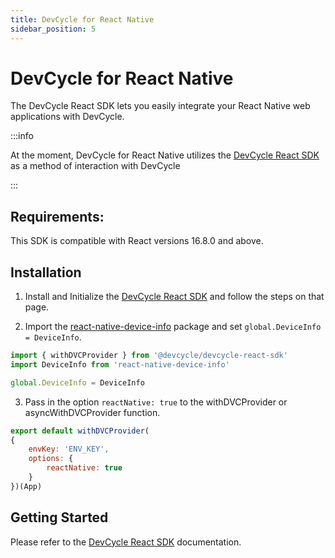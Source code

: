 ```yaml
---
title: DevCycle for React Native
sidebar_position: 5
---
```


# DevCycle for React Native

The DevCycle React SDK lets you easily integrate your React Native web applications with DevCycle. 

:::info

At the moment, DevCycle for React Native utilizes the [DevCycle React SDK](docs/sdk/client-side-sdks/react) as a method of interaction with DevCycle

:::

## Requirements: 

This SDK is compatible with React versions 16.8.0 and above.


## Installation

1. Install and Initialize the [DevCycle React SDK](docs/sdk/client-side-sdks/react) and follow the steps on that page.

2. Import the [react-native-device-info](https://www.npmjs.com/package/react-native-device-info) package and set `global.DeviceInfo = DeviceInfo`.

```javascript
import { withDVCProvider } from '@devcycle/devcycle-react-sdk'
import DeviceInfo from 'react-native-device-info'

global.DeviceInfo = DeviceInfo
```

3. Pass in the option `reactNative: true` to the withDVCProvider or asyncWithDVCProvider function. 

```jsx
export default withDVCProvider(
{
	envKey: 'ENV_KEY',
	options: {
		reactNative: true
	}
})(App)
```

## Getting Started

Please refer to the [DevCycle React SDK](docs/sdk/client-side-sdks/react) documentation.




